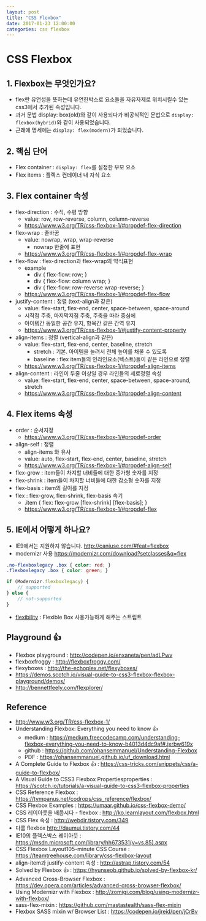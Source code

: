 ```yaml
---
layout: post
title: "CSS Flexbox"
date: 2017-01-23 12:00:00
categories: css flexbox
---
```


# CSS Flexbox

## 1. Flexbox는 무엇인가요?
- flex란 유연성을 뜻하는데 유연한박스로 요소들을 자유자제로 위치시킬수 있는 css3에서 추가된 속성입니다.
- 과거 문법 display: box(old)와 같이 사용되다가 비공식적인 문법으로 `display: flexbox(hybrid)`와 같이 사용되었습니다.
- 근래에 명세에는 `display: flex(modern)`가 되었습니다.

## 2. 핵심 단어
- Flex container : `display: flex`를 설정한 부모 요소
- Flex items : 플렉스 컨테이너 내 자식 요소

## 3. Flex container 속성
- flex-direction : 수직, 수평 방향
	- value: row, row-reverse, column, column-reverse
	- https://www.w3.org/TR/css-flexbox-1/#propdef-flex-direction
- flex-wrap : 줄바꿈
	- value: nowrap, wrap, wrap-reverse
		- nowrap 한줄에 표현
	- https://www.w3.org/TR/css-flexbox-1/#propdef-flex-wrap
- flex-flow : flex-direction과 flex-wrap의 약식표현
	- example
		- div { flex-flow: row; }
		- div { flex-flow: column wrap; }
		- div { flex-flow: row-reverse wrap-reverse; }
	- https://www.w3.org/TR/css-flexbox-1/#propdef-flex-flow
- justify-content : 정렬 (text-align과 같은)
	- value: flex-start, flex-end, center, space-between, space-around
	- 시작점 주축, 마지막지점 주축, 주축을 따라 중심에
	- 아이템간 동일한 공간 유지, 항목간 같은 간역 유지
	- https://www.w3.org/TR/css-flexbox-1/#justify-content-property
- align-items : 정렬 (vertical-align과 같은)
	- value: flex-start, flex-end, center, baseline, stretch
		- stretch : 기본. 아이템을 늘려서 전체 높이를 채울 수 있도록
		- baseline : flex item들의 인라인요소(텍스트)들이 같은 라인으로 정렬
	- https://www.w3.org/TR/css-flexbox-1/#propdef-align-items
- align-content : 라인이 두줄 이상일 경우 라인들의 세로정렬 속성
	- value: flex-start, flex-end, center, space-between, space-around, stretch
	- https://www.w3.org/TR/css-flexbox-1/#propdef-align-content

## 4. Flex items 속성
- order : 순서지정
	- https://www.w3.org/TR/css-flexbox-1/#propdef-order
- align-self : 정렬
	- align-items 와 유사
	- value: auto, flex-start, flex-end, center, baseline, stretch
	- https://www.w3.org/TR/css-flexbox-1/#propdef-align-self
- flex-grow : item들이 차지할 너비들에 대한 증가형 숫자를 지정
- flex-shrink : item들이 차지할 너비들에 대한 감소형 숫자를 지정
- flex-basis : item의 길이를 지정
- flex : flex-grow, flex-shrink, flex-basis 속기
	- .item { flex: flex-grow [flex-shrink] [flex-basis]; }
	- https://www.w3.org/TR/css-flexbox-1/#propdef-flex

## 5. IE에서 어떻게 하나요?
- IE9에서는 지원하지 않습니다. http://caniuse.com/#feat=flexbox
- modernizr 사용 https://modernizr.com/download?setclasses&q=flex
```CSS
.no-flexboxlegacy .box { color: red; }
.flexboxlegacy .box { color: green; }
```
```javascript
if (Modernizr.flexboxlegacy) {
	// supported
} else {
	// not-supported
}
```
- [flexibility]( https://github.com/jonathantneal/flexibility) : Flexible Box 사용가능하게 해주는 스트립트

## Playground 👍
- Flexbox playground : http://codepen.io/enxaneta/pen/adLPwv
- flexboxfroggy : http://flexboxfroggy.com/
- flexyboxes : http://the-echoplex.net/flexyboxes/
- https://demos.scotch.io/visual-guide-to-css3-flexbox-flexbox-playground/demos/
- http://bennettfeely.com/flexplorer/

## Reference
- http://www.w3.org/TR/css-flexbox-1/
- Understanding Flexbox: Everything you need to know 👍
	- medium : https://medium.freecodecamp.com/understanding-flexbox-everything-you-need-to-know-b4013d4dc9af#.jxrbw619x
	- github : https://github.com/ohansemmanuel/Understanding-Flexbox
	- PDF : https://ohansemmanuel.github.io/uf_download.html
- A Complete Guide to Flexbox 👍 : https://css-tricks.com/snippets/css/a-guide-to-flexbox/
- A Visual Guide to CSS3 Flexbox Propertiesproperties : https://scotch.io/tutorials/a-visual-guide-to-css3-flexbox-properties
- CSS Reference Flexbox : https://tympanus.net/codrops/css_reference/flexbox/
- CSS Flexbox Examples : https://umaar.github.io/css-flexbox-demo/
- CSS 레이아웃을 배웁시다 - flexbox : http://ko.learnlayout.com/flexbox.html
- CSS Flex 속성 : http://webdir.tistory.com/349
- 다룸 flexbox http://daumui.tistory.com/44
- IE10의 플렉스박스 레이아웃 : https://msdn.microsoft.com/library/hh673531(v=vs.85).aspx
- CSS Flexbox Layout105-minute CSS Course : https://teamtreehouse.com/library/css-flexbox-layout
- align-item과 justify-content 속성 : http://astrap.tistory.com/54
- Solved by Flexbox 👍 : https://hyunseob.github.io/solved-by-flexbox-kr/
- Advanced Cross-Browser Flexbox : https://dev.opera.com/articles/advanced-cross-browser-flexbox/
- Using Modernizr with Flexbox : http://zomigi.com/blog/using-modernizr-with-flexbox/
- sass-flex-mixin : https://github.com/mastastealth/sass-flex-mixin
- Flexbox SASS mixin w/ Browser List : https://codepen.io/jreid/pen/jCrBv